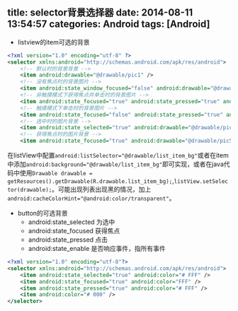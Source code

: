 title: selector背景选择器
date: 2014-08-11 13:54:57
categories: Android
tags: [Android]
---
- listview的item可选的背景

```xml
<?xml version="1.0" encoding="utf-8" ?>
<selector xmlns:android="http://schemas.android.com/apk/res/android">
	<!-- 默认时的背景背景 -->
	<item android:drawable="@drawable/pic1" />
	<!-- 没有焦点时的背景图片 -->
	<item android:state_window_focused="false" android:drawable="@drawable/pic1" />
	<!-- 非触摸模式下获得焦点并单击时的背景图片 -->
	<item android:state_focused="true" android:state_pressed="true" android:drawable="@drawable/pic2" />
	<!-- 触摸模式下单击时的背景图片 -->
	<item android:state_focused="false" android:state_pressed="true" android:drawable="@drawable/pic3" />
	<!-- 选中时的图片背景 -->
	<item android:state_selected="true" android:drawable="@drawable/pic4" />
	<!-- 获得焦点时的图片背景 -->
	<item android:state_focused="true" android:drawable="@drawable/pic5" />
```
在listView中配置`android:listSelector="@drawable/list_item_bg"`或者在item中添加`android:background="@drawable/list_item_bg"`即可实现，或者在java代码中使用`Drawable drawable = getResources().getDrawable(R.drawable.list_item_bg);`,`listView.setSelector(drawable);`。可能出现列表出现黑的情况，加上`android:cacheColorHint="@android:color/transparent"`。

- button的可选背景
	+ android:state_selected 为选中
	+ android:state_focused 获得焦点
	+ android:state_pressed 点击
	+ android:state_enable 是否响应事件，指所有事件
```xml
<?xml version="1.0" encoding="utf-8"?>
<selector xmlns:android="http://schemas.android.com/apk/res/android">
	<item android:state_selected="true" android:color="# FFF" />
	<item android:state_focused="true" android:color="FFF" />
	<item android:state_pressed="true" android:color="# FFF" />
	<item android:color="# 000" />
</selector>
``` 
